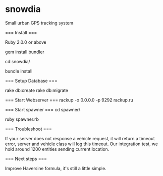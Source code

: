 # snowdia
Small urban GPS tracking system

=== Install ===

Ruby 2.0.0 or above

gem install bundler

cd snowdia/

bundle install

=== Setup Database ===

rake db:create
rake db:migrate

=== Start Webserver ===
rackup -o 0.0.0.0 -p 9292 rackup.ru

=== Start spawner ===
cd spawner/

ruby spawner.rb <number of entities> <server>

=== Troubleshoot ===

If your server does not response a vehicle request, it will return a timeout error, server and vehicle class will log
this timeout.
Our integration test, we hold around 1200 entities sending current location.

=== Next steps ===

Improve Haversine formula, it's still a little simple.
